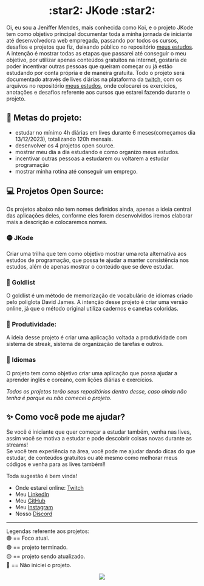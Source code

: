 <h1 align="center">  :star2: JKode :star2: </h1>

Oi, eu sou a Jeniffer Mendes, mais conhecida como Koi,  e o projeto JKode tem como objetivo principal documentar toda a minha jornada de iniciante até  desenvolvedora web empregada, passando por todos os cursos, desafios e projetos que fiz, deixando público no repositório [meus estudos](https://github.com/JenifferMendes/meus-estudos). 
A intenção é mostrar todas as etapas que passarei até conseguir o meu objetivo, por utilizar apenas conteúdos gratuitos na internet, gostaria de poder incentivar outras pessoas que queiram começar ou já estão estudando por conta própria e de maneira gratuita.
Todo o projeto será documentado através de lives diárias na plataforma da [twitch](https://www.twitch.tv/jkoizumii), com os arquivos no repositório [meus estudos](https://github.com/JenifferMendes/meus-estudos), onde colocarei os exercícios, anotações e desafios referente aos cursos que estarei fazendo durante o projeto.

## :memo: Metas do projeto:
* estudar no mínimo 4h diárias em lives durante 6 meses(começamos dia 13/12/2023), totalizando 120h mensais.
* desenvolver os 4 projetos open source.
* mostrar meu dia a dia estudando e como organizo meus estudos.
* incentivar outras pessoas a estudarem ou voltarem a estudar programação
* mostrar minha rotina até conseguir um emprego.

## :computer: Projetos Open Source:
Os projetos abaixo não tem nomes definidos ainda, apenas a ideia central das aplicações deles, conforme eles forem desenvolvidos iremos elaborar mais a descrição e colocaremos nomes.

### 🟡 JKode
Criar uma trilha que tem como objetivo mostrar uma rota alternativa aos estudos de programação, que possa te ajudar a manter consistência nos estudos, além de apenas mostrar o conteúdo que se deve estudar.

### 🔴 Goldlist 
O goldlist é um método de memorização de vocabulário de idiomas criado pelo poliglota David James. A intenção desse projeto é criar uma versão online, já que o método original utiliza cadernos e canetas coloridas.

### 🔴 Produtividade:
A ideia desse projeto é criar uma aplicação voltada a produtividade com sistema de streak, sistema de organização de tarefas e outros.

### 🔴 Idiomas
O projeto tem como objetivo criar uma aplicação que possa ajudar a aprender inglês e coreano, com lições diárias e exercícios.


*Todos os projetos terão seus repositórios dentro desse, caso ainda não tenha é porque eu não comecei o projeto.*

## :sparkles: Como você pode me ajudar?
Se você é iniciante que quer começar a estudar também, venha nas lives, assim você se motiva a estudar e pode descobrir coisas novas durante as streams!  
Se você tem experiência na área, você pode me ajudar dando dicas do que estudar, de conteúdos gratuitos ou até mesmo como melhorar meus códigos e venha para as lives também!!

Toda sugestão é bem vinda!

* Onde estarei online: [Twitch](https://www.twitch.tv/jkoizumii)
* Meu [LinkedIn](https://www.linkedin.com/in/jeniffer-mendes-11874324)
* Meu [GitHub](https://github.com/JenifferMendes)
* Meu [Instagram](https://www.instagram.com/jkoizumii/)
* Nosso [Discord](https://discord.gg/PxNvubvs2D)

---
Legendas referente aos projetos:  
🟣 == Foco atual.  
🟢 == projeto terminado.  
🟡 == projeto sendo atualizado.  
🔴 == Não iniciei o projeto.  

<p align="center">
  <img src="https://user-images.githubusercontent.com/115995202/210182692-15a9d15e-660e-460d-9d9f-de7e6a23b20a.png">
</p>

